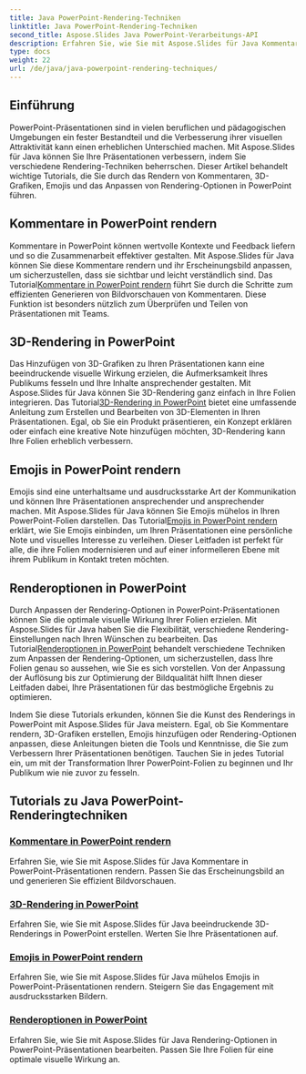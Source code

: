 ```yaml
---
title: Java PowerPoint-Rendering-Techniken
linktitle: Java PowerPoint-Rendering-Techniken
second_title: Aspose.Slides Java PowerPoint-Verarbeitungs-API
description: Erfahren Sie, wie Sie mit Aspose.Slides für Java Kommentare, 3D-Grafiken, Emojis und mehr in PowerPoint rendern. Umfassende Tutorials für verbesserte Präsentationen.
type: docs
weight: 22
url: /de/java/java-powerpoint-rendering-techniques/
---
```


## Einführung

PowerPoint-Präsentationen sind in vielen beruflichen und pädagogischen Umgebungen ein fester Bestandteil und die Verbesserung ihrer visuellen Attraktivität kann einen erheblichen Unterschied machen. Mit Aspose.Slides für Java können Sie Ihre Präsentationen verbessern, indem Sie verschiedene Rendering-Techniken beherrschen. Dieser Artikel behandelt wichtige Tutorials, die Sie durch das Rendern von Kommentaren, 3D-Grafiken, Emojis und das Anpassen von Rendering-Optionen in PowerPoint führen.

## Kommentare in PowerPoint rendern

 Kommentare in PowerPoint können wertvolle Kontexte und Feedback liefern und so die Zusammenarbeit effektiver gestalten. Mit Aspose.Slides für Java können Sie diese Kommentare rendern und ihr Erscheinungsbild anpassen, um sicherzustellen, dass sie sichtbar und leicht verständlich sind. Das Tutorial[Kommentare in PowerPoint rendern](./render-comments-powerpoint/) führt Sie durch die Schritte zum effizienten Generieren von Bildvorschauen von Kommentaren. Diese Funktion ist besonders nützlich zum Überprüfen und Teilen von Präsentationen mit Teams.

## 3D-Rendering in PowerPoint

Das Hinzufügen von 3D-Grafiken zu Ihren Präsentationen kann eine beeindruckende visuelle Wirkung erzielen, die Aufmerksamkeit Ihres Publikums fesseln und Ihre Inhalte ansprechender gestalten. Mit Aspose.Slides für Java können Sie 3D-Rendering ganz einfach in Ihre Folien integrieren. Das Tutorial[3D-Rendering in PowerPoint](./3d-rendering-powerpoint/) bietet eine umfassende Anleitung zum Erstellen und Bearbeiten von 3D-Elementen in Ihren Präsentationen. Egal, ob Sie ein Produkt präsentieren, ein Konzept erklären oder einfach eine kreative Note hinzufügen möchten, 3D-Rendering kann Ihre Folien erheblich verbessern.

## Emojis in PowerPoint rendern

 Emojis sind eine unterhaltsame und ausdrucksstarke Art der Kommunikation und können Ihre Präsentationen ansprechender und ansprechender machen. Mit Aspose.Slides für Java können Sie Emojis mühelos in Ihren PowerPoint-Folien darstellen. Das Tutorial[Emojis in PowerPoint rendern](./render-emojis-powerpoint/) erklärt, wie Sie Emojis einbinden, um Ihren Präsentationen eine persönliche Note und visuelles Interesse zu verleihen. Dieser Leitfaden ist perfekt für alle, die ihre Folien modernisieren und auf einer informelleren Ebene mit ihrem Publikum in Kontakt treten möchten.

## Renderoptionen in PowerPoint

 Durch Anpassen der Rendering-Optionen in PowerPoint-Präsentationen können Sie die optimale visuelle Wirkung Ihrer Folien erzielen. Mit Aspose.Slides für Java haben Sie die Flexibilität, verschiedene Rendering-Einstellungen nach Ihren Wünschen zu bearbeiten. Das Tutorial[Renderoptionen in PowerPoint](./render-options-powerpoint/) behandelt verschiedene Techniken zum Anpassen der Rendering-Optionen, um sicherzustellen, dass Ihre Folien genau so aussehen, wie Sie es sich vorstellen. Von der Anpassung der Auflösung bis zur Optimierung der Bildqualität hilft Ihnen dieser Leitfaden dabei, Ihre Präsentationen für das bestmögliche Ergebnis zu optimieren.

Indem Sie diese Tutorials erkunden, können Sie die Kunst des Renderings in PowerPoint mit Aspose.Slides für Java meistern. Egal, ob Sie Kommentare rendern, 3D-Grafiken erstellen, Emojis hinzufügen oder Rendering-Optionen anpassen, diese Anleitungen bieten die Tools und Kenntnisse, die Sie zum Verbessern Ihrer Präsentationen benötigen. Tauchen Sie in jedes Tutorial ein, um mit der Transformation Ihrer PowerPoint-Folien zu beginnen und Ihr Publikum wie nie zuvor zu fesseln.
## Tutorials zu Java PowerPoint-Renderingtechniken
### [Kommentare in PowerPoint rendern](./render-comments-powerpoint/)
Erfahren Sie, wie Sie mit Aspose.Slides für Java Kommentare in PowerPoint-Präsentationen rendern. Passen Sie das Erscheinungsbild an und generieren Sie effizient Bildvorschauen.
### [3D-Rendering in PowerPoint](./3d-rendering-powerpoint/)
Erfahren Sie, wie Sie mit Aspose.Slides für Java beeindruckende 3D-Renderings in PowerPoint erstellen. Werten Sie Ihre Präsentationen auf.
### [Emojis in PowerPoint rendern](./render-emojis-powerpoint/)
Erfahren Sie, wie Sie mit Aspose.Slides für Java mühelos Emojis in PowerPoint-Präsentationen rendern. Steigern Sie das Engagement mit ausdrucksstarken Bildern.
### [Renderoptionen in PowerPoint](./render-options-powerpoint/)
Erfahren Sie, wie Sie mit Aspose.Slides für Java Rendering-Optionen in PowerPoint-Präsentationen bearbeiten. Passen Sie Ihre Folien für eine optimale visuelle Wirkung an.
